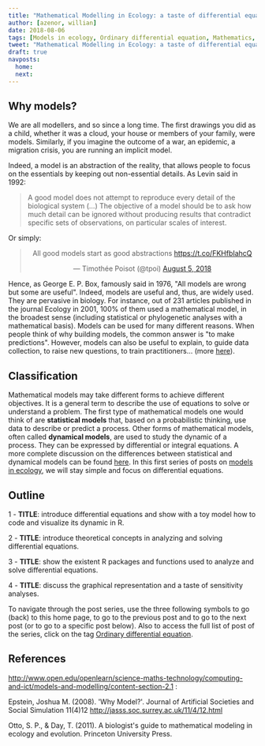 ```yaml
---
title: "Mathematical Modelling in Ecology: a taste of differential equations in R"
author: [azenor, willian]
date: 2018-08-06
tags: [Models in ecology, Ordinary differential equation, Mathematics, R]
tweet: "Mathematical Modelling in Ecology: a taste of differential equations in R"
draft: true
navposts:
  home:
  next:
---
```


## Why models?

We are all modellers, and so since a long time. The first drawings you did as a child, whether it was a cloud, your house or members of your family, were models. Similarly, if you imagine the outcome of a war, an epidemic, a migration crisis, you are running an implicit model.

Indeed, a model is an abstraction of the reality, that allows people to focus on the essentials by keeping out non-essential details. As Levin said in 1992:

> A good model does not attempt to reproduce every detail of the biological system (...) The objective of a model should be to ask how much detail can be ignored without producing results that contradict specific sets of observations, on particular scales of interest.

Or simply:

<center>
<blockquote class="twitter-tweet" data-lang="en"><p lang="en" dir="ltr">All good models start as good abstractions <a href="https://t.co/FKHfbIahcQ">https://t.co/FKHfbIahcQ</a></p>&mdash; Timothée Poisot (@tpoi) <a href="https://twitter.com/tpoi/status/1026142588435423232?ref_src=twsrc%5Etfw">August 5, 2018</a></blockquote> <script async src="https://platform.twitter.com/widgets.js" charset="utf-8"></script>
</center>

Hence, as George E. P. Box, famously said in 1976, "All models are wrong but some are useful".
Indeed, models are useful and, thus, are widely used. They are pervasive in biology. For instance, out of 231 articles published in the journal Ecology in 2001, 100% of them used a mathematical model, in the broadest sense (including statistical or phylogenetic analyses with a mathematical basis).
Models can be used for many different reasons. When people think of why building models, the common answer is "to make predictions". However, models can also be useful to explain, to guide data collection, to raise new questions, to train practitioners... (more [here](http://jasss.soc.surrey.ac.uk/11/4/12.html)).

## Classification

Mathematical models may take different forms to achieve different objectives.
It is a general term to describe the use of equations to solve or understand a problem.
The first type of mathematical models one would think of are **statistical models** that, based on a probabilistic thinking, use data to describe or predict a process.
Other forms of mathematical models, often called **dynamical models**, are used to study the dynamic of a process. They can be expressed by differential or integral equations.
A more complete discussion on the differences between statistical and dynamical models can be found [here](http://sherrytowers.com/2013/08/03/module-ii-the-difference-between-mathematical-and-statistical-modelling-plus-some-more-basics-of-r/).
In this first series of posts on [models in ecology](tagLink), we will stay simple and focus on differential equations.

## Outline

1 - **TITLE**: introduce differential equations and show with a toy model how to code and visualize its dynamic in R.

2 - **TITLE**: introduce theoretical concepts in analyzing and solving differential equations.

3 - **TITLE**: show the existent R packages and functions used to analyze and solve differential equations.

4 - **TITLE**: discuss the graphical representation and a taste of sensitivity analyses.

To navigate through the post series, use the three following symbols <i class="fa fa-home fa-2x" aria-hidden="true"></i> to go (back) to this home page, <i class="fa fa-arrow-circle-o-right fa-2x" aria-hidden="true"></i> to go to the previous post and <i class="fa fa-arrow-circle-o-right fa-2x" aria-hidden="true"></i> to go to the next post (or to go to a specific post below).
Also to access the full list of post of the series, click on the tag [Ordinary differential equation]().

## References

http://www.open.edu/openlearn/science-maths-technology/computing-and-ict/models-and-modelling/content-section-2.1 :

Epstein, Joshua M. (2008). 'Why Model?'. Journal of Artificial Societies and Social Simulation 11(4)12 <http://jasss.soc.surrey.ac.uk/11/4/12.html>

Otto, S. P., & Day, T. (2011). A biologist's guide to mathematical modeling in ecology and evolution. Princeton University Press.
